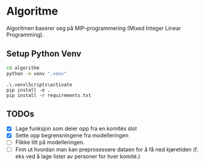 # Algoritme

Algoritmen baserer seg på MIP-programmering (Mixed Integer Linear Programming).

## Setup Python Venv

```bash
cd algorithm
python -m venv ".venv"
```

```
.\.venv\Scripts\activate
pip install -e .
pip install -r requirements.txt
```

## TODOs

- [x] Lage funksjon som deler opp fra en komités slot
- [x] Sette opp begrensningene fra modelleringen
- [ ] Flikke litt på modelleringen.
- [ ] Finn ut hvordan man kan preprosessere dataen for å få ned kjøretiden (f. eks ved å lage lister av personer for hver komité.)
